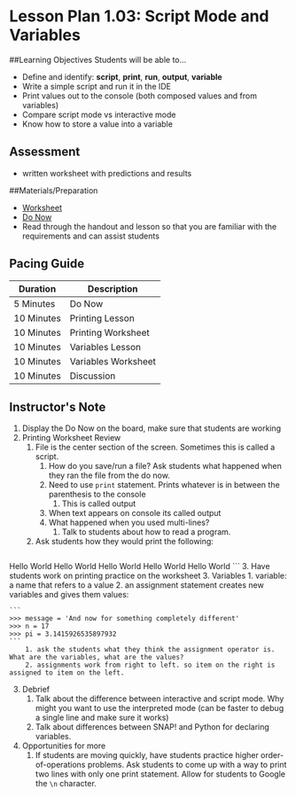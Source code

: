 # Lesson Plan 1.03: Script Mode and Variables

##Learning Objectives
Students will be able to... 
* Define and identify: **script**, **print**, **run**, **output**, **variable**
* Write a simple script and run it in the IDE
* Print values out to the console (both composed values and from variables) 
* Compare script mode vs interactive mode
* Know how to store a value into a variable

## Assessment
* written worksheet with predictions and results

##Materials/Preparation
* [Worksheet]
* [Do Now]
* Read through the handout and lesson so that you are familiar with the requirements and can assist students

## Pacing Guide
| **Duration**   |     **Description**    |
| ---------- | ------------------ |
| 5 Minutes  | Do Now             |
| 10 Minutes | Printing Lesson    |
| 10 Minutes | Printing Worksheet |
| 10 Minutes | Variables Lesson   |
| 10 Minutes | Variables Worksheet|
| 10 Minutes | Discussion         |

## Instructor's Note
1. Display the Do Now on the board, make sure that students are working 
2. Printing Worksheet Review 
	1.	File is the center section of the screen. Sometimes this is called a script.
		1. How do you save/run a file? Ask students what happened when they ran the file from the do now.
		2. Need to use `print` statement. Prints whatever is in between the parenthesis to the console
			1. This is called output
		3. When text appears on console its called output 
		4. What happened when you used multi-lines?
			1. Talk to students about how to read a program. 
	2. Ask students how they would print the following:
	```
Hello World
Hello World
Hello World
Hello World
Hello World
	```
	3. Have students work on printing practice on the worksheet
3. Variables
	1. variable: a name that refers to a value
	2. an assignment statement creates new variables and gives them values: 
	
	```
	>>> message = 'And now for something completely different'
	>>> n = 17
	>>> pi = 3.1415926535897932
	```
		1. ask the students what they think the assignment operator is. What are the variables, what are the values? 
		2. assignments work from right to left. so item on the right is assigned to item on the left. 
3. Debrief
	1. Talk about the difference between interactive and script mode. Why might you want to use the interpreted mode (can be faster to debug a single line and make sure it works)
	2. Talk about differences between SNAP! and Python for declaring variables.
4. Opportunities for more
    1. If students are moving quickly, have students practice higher order-of-operations problems. Ask students to come up with a way to print two lines with only one print statement. Allow for students to Google the `\n` character. 
  

[Worksheet]:https://teals-introcs.gitbooks.io/2nd-semester-introduction-to-computer-science-pri/content/units/1_unit/03_lesson/lab_103.html
[Do Now]: do_now.md
